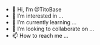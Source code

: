 - 👋 Hi, I’m @TitoBase
- 👀 I’m interested in ...
- 🌱 I’m currently learning ...
- 💞️ I’m looking to collaborate on ...
- 📫 How to reach me ...

<!---
TitoBase/TitoBase is a ✨ special ✨ repository because its `README.md` (this file) appears on your GitHub profile.
You can click the Preview link to take a look at your changes.
--->
